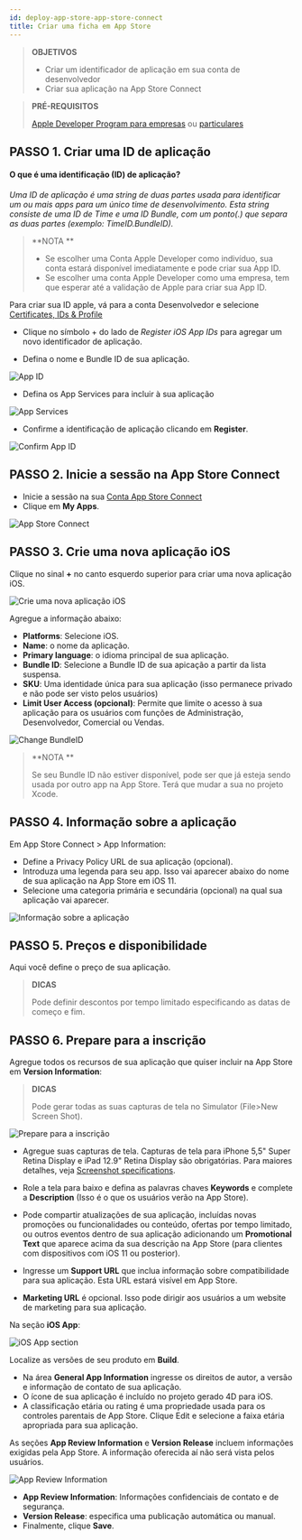```yaml
---
id: deploy-app-store-app-store-connect
title: Criar uma ficha em App Store
---
```


> **OBJETIVOS**
> 
> * Criar um identificador de aplicação em sua conta de desenvolvedor
> * Criar sua aplicação na App Store Connect


> **PRÉ-REQUISITOS**
> 
> [Apple Developer Program para empresas](register-apple-developer-program-organization.html) ou [particulares](register-apple-developer-program-individual.html)


## PASSO 1. Criar uma ID de aplicação

#### O que é uma identificação (ID) de aplicação?

*Uma ID de aplicação é uma string de duas partes usada para identificar um ou mais apps para um único time de desenvolvimento. Esta string consiste de uma ID de Time e uma ID Bundle, com um ponto(.) que separa as duas partes (exemplo: TimeID.BundleID).*

> **NOTA **
> 
> * Se escolher uma Conta Apple Developer como indivíduo, sua conta estará disponível imediatamente e pode criar sua App ID.
> * Se escolher uma conta Apple Developer como uma empresa, tem que esperar até a validação de Apple para criar sua App ID.


Para criar sua ID apple, vá para a conta Desenvolvedor e selecione [Certificates, IDs & Profile](https://developer.apple.com/account/ios/identifier/bundle)

* Clique no símbolo + do lado de *Register iOS App IDs* para agregar um novo identificador de aplicação.

* Defina o nome e Bundle ID de sua aplicação.

![App ID](assets/en/deploy-app-store/Developer-account-App-ID.png)

* Defina os App Services para incluir à sua aplicação

![App Services](assets/en/deploy-app-store/App-Services-to-include.png)

* Confirme a identificação de aplicação clicando em **Register**.

![Confirm App ID](assets/en/deploy-app-store/Confirm-App-ID.png)

## PASSO 2. Inicie a sessão na App Store Connect

* Inicie a sessão na sua [Conta App Store Connect](https://appstoreconnect.apple.com)
* Clique em **My Apps**.

![App Store Connect](assets/en/deploy-app-store/App-Store-Connect-home-page.png)

## PASSO 3. Crie uma nova aplicação iOS

Clique no sinal **+** no canto esquerdo superior para criar uma nova aplicação iOS.

![Crie uma nova aplicação iOS](assets/en/deploy-app-store/Create-new-iOS-App.png)

Agregue a informação abaixo:

* **Platforms**: Selecione iOS.
* **Name**: o nome da aplicação.
* **Primary language**: o idioma principal de sua aplicação.
* **Bundle ID**: Selecione a Bundle ID de sua apicação a partir da lista suspensa.
* **SKU**: Uma identidade única para sua aplicação (isso permanece privado e não pode ser visto pelos usuários)
* **Limit User Access (opcional)**: Permite que limite o acesso à sua aplicação para os usuários com funções de Administração, Desenvolvedor, Comercial ou Vendas.

![Change BundleID](assets/en/deploy-app-store/Change-BundleID-Xcode-Project.png)

> **NOTA **
> 
> Se seu Bundle ID não estiver disponível, pode ser que já esteja sendo usada por outro app na App Store. Terá que mudar a sua no projeto Xcode.

## PASSO 4. Informação sobre a aplicação

Em App Store Connect > App Information:

* Define a Privacy Policy URL de sua aplicação (opcional).
* Introduza uma legenda para seu app. Isso vai aparecer abaixo do nome de sua aplicação na App Store em iOS 11.
* Selecione uma categoria primária e secundária (opcional) na qual sua aplicação vai aparecer.

![Informação sobre a aplicação](assets/en/deploy-app-store/App-Store-Connect-app-information.png)

## PASSO 5. Preços e disponibilidade

Aqui você define o preço de sua aplicação.

> **DICAS**
> 
> Pode definir descontos por tempo limitado especificando as datas de começo e fim.

## PASSO 6. Prepare para a inscrição

Agregue todos os recursos de sua aplicação que quiser incluir na App Store em **Version Information**:

> **DICAS**
> 
> Pode gerar todas as suas capturas de tela no Simulator (File>New Screen Shot).

![Prepare para a inscrição](assets/en/deploy-app-store/Prepare-for-submission-screenshot-description.png)

* Agregue suas capturas de tela. Capturas de tela para iPhone 5,5" Super Retina Display e iPad 12.9" Retina Display são obrigatórias. Para maiores detalhes, veja [Screenshot specifications](https://help.apple.com/app-store-connect/#/devd274dd925).

* Role a tela para baixo e defina as palavras chaves **Keywords** e complete a **Description** (Isso é o que os usuários verão na App Store).
* Pode compartir atualizações de sua aplicação, incluídas novas promoções ou funcionalidades ou conteúdo, ofertas por tempo limitado, ou outros eventos dentro de sua aplicação adicionando um **Promotional Text** que aparece acima da sua descrição na App Store (para clientes com dispositivos com iOS 11 ou posterior).
* Ingresse um **Support URL** que inclua informação sobre compatibilidade para sua aplicação. Esta URL estará visível em App Store.
* **Marketing URL** é opcional. Isso pode dirigir aos usuários a um website de marketing para sua aplicação.

Na seção **iOS App**:

![iOS App section](assets/en/deploy-app-store/Prepare-for-submission-build-icon.png)

Localize as versões de seu produto em **Build**.

* Na área **General App Information** ingresse os direitos de autor, a versão e informação de contato de sua aplicação.
* O ícone de sua aplicação é incluído no projeto gerado 4D para iOS.
* A classificação etária ou rating é uma propriedade usada para os controles parentais de App Store. Clique Edit e selecione a faixa etária apropriada para sua aplicação.

As seções **App Review Information** e **Version Release** incluem informações exigidas pela App Store. A informação oferecida aí não será vista pelos usuários.

![App Review Information](assets/en/deploy-app-store/Prepare-for-submission-review-information.png)

* **App Review Information**: Informações confidenciais de contato e de segurança.
* **Version Release**: especifica uma publicação automática ou manual.
* Finalmente, clique **Save**.
